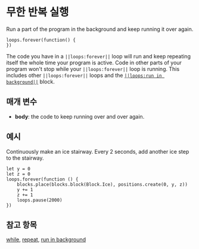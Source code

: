 # 무한 반복 실행

Run a part of the program in the background and keep running it over again.

```sig
loops.forever(function() {
})
```

The code you have in a `||loops:forever||` loop will run and keep repeating itself the whole time your program is active. Code in other parts of your program won't stop while your `||loops:forever||` loop is running. This includes other `||loops:forever||` loops and the [`||loops:run in background||`](/reference/control/run-in-background) block.

## 매개 변수

* **body**: the code to keep running over and over again.

## 예시

Continuously make an ice stairway. Every 2 seconds, add another ice step to the stairway.

```blocks
let y = 0
let z = 0
loops.forever(function () {
    blocks.place(blocks.block(Block.Ice), positions.create(0, y, z))
    y += 1
    z += 1
    loops.pause(2000)
})
```

## 참고 항목

[while](/blocks/loops/while), [repeat](/blocks/loops/repeat), [run in background](/reference/control/run-in-background)